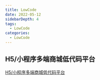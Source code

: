 ```yaml
---
title: LowCode
date: 2022-05-12
sidebarDepth: 4
tags:
  - LowCode 
categories:
  - LowCode
---
```

## H5/小程序多端商城低代码平台

[H5/小程序多端商城低代码平台](http://110.42.184.128:7000/docs/product/background.html#%E8%A7%86%E9%A2%91%E4%BB%8B%E7%BB%8D)

